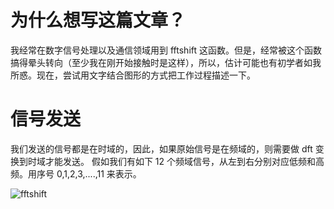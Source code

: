 # 为什么想写这篇文章？
我经常在数字信号处理以及通信领域用到 fftshift 这函数。但是，经常被这个函数搞得晕头转向（至少我在刚开始接触时是这样），所以，估计可能也有初学者如我所惑。现在，尝试用文字结合图形的方式把工作过程描述一下。
# 信号发送
我们发送的信号都是在时域的，因此，如果原始信号是在频域的，则需要做 dft 变换到时域才能发送。
假如我们有如下 12 个频域信号，从左到右分别对应低频和高频。用序号 0,1,2,3,....,11 来表示。

![fftshift](http://taichiorange.github.io/images/fftshift/fftshift_1.jpg)




    
